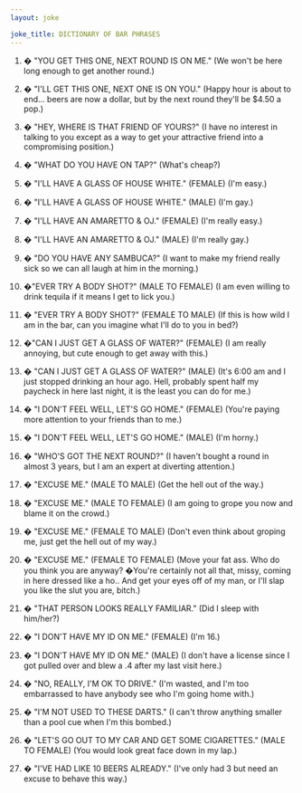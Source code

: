 ```yaml
---
layout: joke

joke_title: DICTIONARY OF BAR PHRASES
---
```

1. � "YOU GET THIS ONE, NEXT ROUND IS ON ME."
(We won't be here long enough to get another round.)

2. � "I'LL GET THIS ONE, NEXT ONE IS ON YOU."
(Happy hour is about to end... beers are now a dollar, but by the next round they'll be $4.50 a pop.)

3. � "HEY, WHERE IS THAT FRIEND OF YOURS?"
(I have no interest in talking to you except as a way to get your attractive friend into a compromising position.)

4. � "WHAT DO YOU HAVE ON TAP?"
(What's cheap?)

5. � "I'LL HAVE A GLASS OF HOUSE WHITE." (FEMALE)
(I'm easy.)

6. � "I'LL HAVE A GLASS OF HOUSE WHITE." (MALE)
(I'm gay.)

7. � "I'LL HAVE AN AMARETTO & OJ." (FEMALE)
(I'm really easy.)

8. � "I'LL HAVE AN AMARETTO & OJ." (MALE)
(I'm really gay.)

9. � "DO YOU HAVE ANY SAMBUCA?"
(I want to make my friend really sick so we can all laugh at him in the morning.)

10. �"EVER TRY A BODY SHOT?" (MALE TO FEMALE)
(I am even willing to drink tequila if it means I get to lick you.)

11. � "EVER TRY A BODY SHOT?" (FEMALE TO MALE)
(If this is how wild I am in the bar, can you imagine what I'll do to you in bed?)

12. �"CAN I JUST GET A GLASS OF WATER?" (FEMALE)
(I am really annoying, but cute enough to get away with this.)

13. � "CAN I JUST GET A GLASS OF WATER?" (MALE)
(It's 6:00 am and I just stopped drinking an hour ago. Hell, probably spent half my paycheck in here last night, it is the least you can do for me.)

14. � "I DON'T FEEL WELL, LET'S GO HOME." 
(FEMALE)
(You're paying more attention to your friends than to me.)

15. � "I DON'T FEEL WELL, LET'S GO HOME." (MALE)
(I'm horny.)

16. � "WHO'S GOT THE NEXT ROUND?"
(I haven't bought a round in almost 3 years, but I am an expert at diverting attention.)

17. � "EXCUSE ME." (MALE TO MALE)
(Get the hell out of the way.)

18. � "EXCUSE ME." (MALE TO FEMALE)
(I am going to grope you now and blame it on the crowd.)

19. � "EXCUSE ME." (FEMALE TO MALE)
(Don't even think about groping me, just get the hell out of my way.)

20. � "EXCUSE ME." (FEMALE TO FEMALE)
(Move your fat ass. Who do you think you are anyway? �You're certainly not all that, missy, coming in here dressed like a ho.. And get your eyes off of my man, or I'll slap you like the slut you are, bitch.)

21. � "THAT PERSON LOOKS REALLY FAMILIAR."
(Did I sleep with him/her?)

22. � "I DON'T HAVE MY ID ON ME." (FEMALE)
(I'm 16.)

23. � "I DON'T HAVE MY ID ON ME." (MALE)
(I don't have a license since I got pulled over and blew a .4 after my last visit here.)

24. � "NO, REALLY, I'M OK TO DRIVE."
(I'm wasted, and I'm too embarrassed to have anybody see who I'm going home with.)

25. � "I'M NOT USED TO THESE DARTS."
(I can't throw anything smaller than a pool cue when I'm this bombed.)

26. � "LET'S GO OUT TO MY CAR AND GET SOME CIGARETTES." (MALE TO FEMALE)
(You would look great face down in my lap.)

27. � "I'VE HAD LIKE 10 BEERS ALREADY."
(I've only had 3 but need an excuse to behave this way.)
